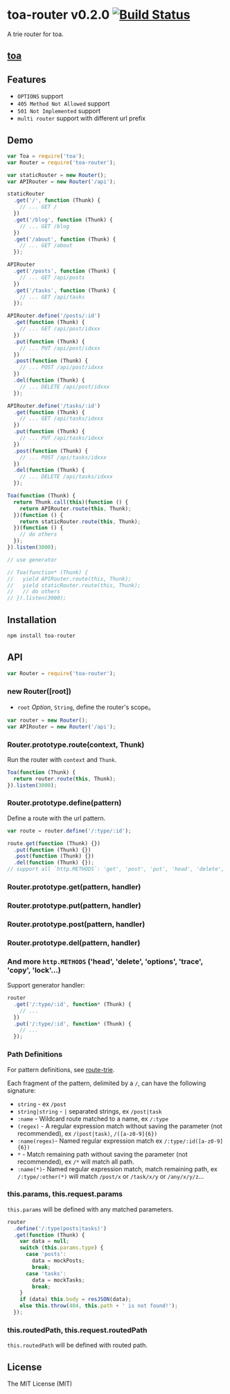 toa-router v0.2.0 [![Build Status](https://travis-ci.org/toajs/toa-router.svg)](https://travis-ci.org/toajs/toa-router)
====
A trie router for toa.

## [toa](https://github.com/toajs/toa)

## Features

- `OPTIONS` support
- `405 Method Not Allowed` support
- `501 Not Implemented` support
- `multi router` support with different url prefix

## Demo
```js
var Toa = require('toa');
var Router = require('toa-router');

var staticRouter = new Router();
var APIRouter = new Router('/api');

staticRouter
  .get('/', function (Thunk) {
    // ... GET /
  })
  .get('/blog', function (Thunk) {
    // ... GET /blog
  })
  .get('/about', function (Thunk) {
    // ... GET /about
  });

APIRouter
  .get('/posts', function (Thunk) {
    // ... GET /api/posts
  })
  .get('/tasks', function (Thunk) {
    // ... GET /api/tasks
  });

APIRouter.define('/posts/:id')
  .get(function (Thunk) {
    // ... GET /api/post/idxxx
  })
  .put(function (Thunk) {
    // ... PUT /api/post/idxxx
  })
  .post(function (Thunk) {
    // ... POST /api/post/idxxx
  })
  .del(function (Thunk) {
    // ... DELETE /api/post/idxxx
  });

APIRouter.define('/tasks/:id')
  .get(function (Thunk) {
    // ... GET /api/tasks/idxxx
  })
  .put(function (Thunk) {
    // ... PUT /api/tasks/idxxx
  })
  .post(function (Thunk) {
    // ... POST /api/tasks/idxxx
  })
  .del(function (Thunk) {
    // ... DELETE /api/tasks/idxxx
  });

Toa(function (Thunk) {
  return Thunk.call(this)(function () {
    return APIRouter.route(this, Thunk);
  })(function () {
    return staticRouter.route(this, Thunk);
  })(function () {
    // do others
  });
}).listen(3000);

// use generator

// Toa(function* (Thunk) {
//   yield APIRouter.route(this, Thunk);
//   yield staticRouter.route(this, Thunk);
//   // do others
// }).listen(3000);
```

## Installation

```bash
npm install toa-router
```

## API

```js
var Router = require('toa-router');
```

### new Router([root])

- `root` *Option*, `String`, define the router's scope。

```js
var router = new Router();
var APIRouter = new Router('/api');
```

### Router.prototype.route(context, Thunk)

Run the router with `context` and `Thunk`.

```js
Toa(function (Thunk) {
  return router.route(this, Thunk);
}).listen(3000);
```

### Router.prototype.define(pattern)

Define a route with the url pattern.

```js
var route = router.define('/:type/:id');

route.get(function (Thunk) {})
  .put(function (Thunk) {})
  .post(function (Thunk) {})
  .del(function (Thunk) {});
// support all `http.METHODS`: 'get', 'post', 'put', 'head', 'delete', 'options', 'trace', 'copy', 'lock'...
```

### Router.prototype.get(pattern, handler)
### Router.prototype.put(pattern, handler)
### Router.prototype.post(pattern, handler)
### Router.prototype.del(pattern, handler)
### And more `http.METHODS` ('head', 'delete', 'options', 'trace', 'copy', 'lock'...)

Support generator handler:

```js
router
  .get('/:type/:id', function* (Thunk) {
    // ...
  })
  .put('/:type/:id', function* (Thunk) {
    // ...
  });
```

### Path Definitions

For pattern definitions, see [route-trie](https://github.com/zensh/route-trie).

Each fragment of the pattern, delimited by a `/`, can have the following signature:

- `string` - ex `/post`
- `string|string` - `|` separated strings, ex `/post|task`
- `:name` - Wildcard route matched to a name, ex `/:type`
- `(regex)` - A regular expression match without saving the parameter (not recommended), ex `/(post|task)`, `/([a-z0-9]{6})`
- `:name(regex)`- Named regular expression match ex `/:type/:id([a-z0-9]{6})`
- `*` - Match remaining path without saving the parameter (not recommended), ex `/*` will match all path.
- `:name(*)`- Named regular expression match, match remaining path, ex `/:type/:other(*)` will match `/post/x` or `/task/x/y` or `/any/x/y/z`...

### this.params, this.request.params

`this.params` will be defined with any matched parameters.

```js
router
  .define('/:type(posts|tasks)')
  .get(function (Thunk) {
    var data = null;
    switch (this.params.type) {
      case 'posts':
        data = mockPosts;
        break;
      case 'tasks':
        data = mockTasks;
        break;
    }
    if (data) this.body = resJSON(data);
    else this.throw(404, this.path + ' is not found!');
  });
```

### this.routedPath, this.request.routedPath

`this.routedPath` will be defined with routed path.

## License

The MIT License (MIT)
